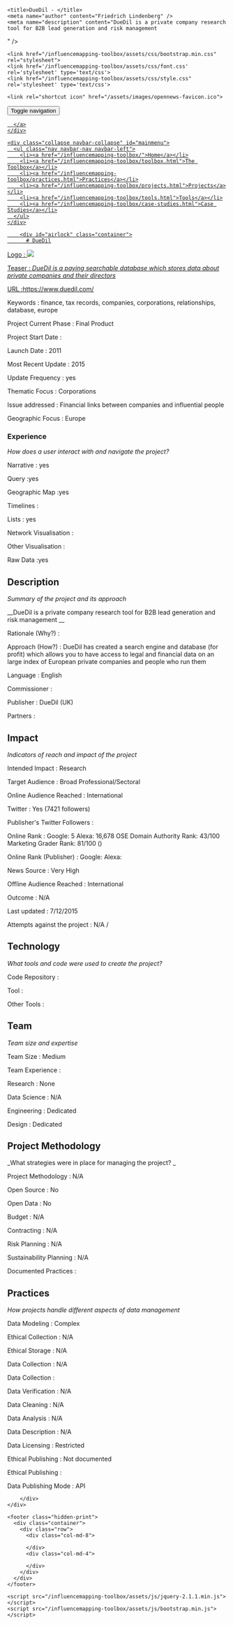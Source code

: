 <!DOCTYPE html>
<html>
  <head>
    <meta charset="utf-8">
    <meta http-equiv="X-UA-Compatible" content="IE=edge,chrome=1">
    <meta name="viewport" content="width=device-width, initial-scale=1.0">

    <title>DueDil - </title>
    <meta name="author" content="Friedrich Lindenberg" />
    <meta name="description" content="DueDil is a private company research tool for B2B lead generation and risk management
" />
    <meta name="keywords" content="" />

    <link href="/influencemapping-toolbox/assets/css/bootstrap.min.css" rel="stylesheet">
    <link href='/influencemapping-toolbox/assets/css/font.css' rel='stylesheet' type='text/css'>
    <link href="/influencemapping-toolbox/assets/css/style.css" rel='stylesheet' type='text/css'>

    <link rel="shortcut icon" href="/assets/images/opennews-favicon.ico">
  </head>
  <body>
    <div id="page">
      <nav class="navbar navbar-default navbar-static-top" role="navigation">
  <div class="container">
    <div class="navbar-header">
      <button type="button" class="navbar-toggle" data-toggle="collapse"
        data-target="#mainmenu">
        <span class="sr-only">Toggle navigation</span>
        <span class="icon-bar"></span>
        <span class="icon-bar"></span>
        <span class="icon-bar"></span>
      </button>
      <a class="navbar-brand" href="/">
        
      </a>
    </div>

    <div class="collapse navbar-collapse" id="mainmenu">
      <ul class="nav navbar-nav navbar-left">
        <li><a href="/influencemapping-toolbox/">Home</a></li>
        <li><a href="/influencemapping-toolbox/toolbox.html">The Toolbox</a></li>
        <li><a href="/influencemapping-toolbox/practices.html">Practices</a></li>
        <li><a href="/influencemapping-toolbox/projects.html">Projects</a></li>
        <li><a href="/influencemapping-toolbox/tools.html">Tools</a></li>
        <li><a href="/influencemapping-toolbox/case-studies.html">Case Studies</a></li>
      </ul>
    </div>
  </div>
</nav>

        <div id="airlock" class="container">
          # DueDil

Logo
: ![](https://www.duedil.com/sites/default/themes/duedil_web/images/logo-downloads/duedil_logo_color_high_res.jpg)

Teaser
: _DueDil is a paying searchable database which stores data about private companies and their directors_

URL
:https://www.duedil.com/


Keywords
: finance, tax records, companies, corporations, relationships, database, europe



Project Current Phase
: Final Product

	

Project Start Date
: 



Launch Date
: 2011



Most Recent Update
: 2015



Update Frequency
: yes



Thematic Focus
: Corporations



Issue addressed
: Financial links between companies and influential people



Geographic Focus
: Europe


### Experience

_How does a user interact with and navigate the project?_

Narrative
: yes 

Query
:yes 

Geographic Map
:yes  

Timelines
:  

Lists
: yes 

Network Visualisation
:  

Other Visualisation
:   

Raw Data 
:yes

## Description

_Summary of the project and its approach_

__DueDil is a private company research tool for B2B lead generation and risk management
__


Rationale (Why?)
: 



Approach (How?)
: DueDil has created a search engine and database (for profit) which allows you to have access to legal and financial data on an large index of European private companies and people who run them



Language
: English



Commissioner
: 



Publisher
: DueDil (UK)



Partners
: 


## Impact

_Indicators of reach and impact of the project_

Intended Impact
: Research



Target Audience
: Broad Professional/Sectoral



Online Audience Reached
: International



Twitter
: Yes (7421 followers)



Publisher's Twitter Followers
: 



Online Rank
:  Google: 5   Alexa: 16,678  OSE Domain Authority Rank: 43/100 Marketing Grader Rank: 81/100 ()


Online Rank (Publisher)
:  Google:   Alexa: 



News Source
: Very High



Offline Audience Reached
: International



Outcome
: N/A



Last updated
: 7/12/2015


Attempts against the project
: N/A  / 


## Technology

_What tools and code were used to create the project?_

Code Repository
: []()



Tool
: 



Other Tools
: 


## Team

_Team size and expertise_

Team Size
: Medium



Team Experience
:  

Research
: None 

Data Science
: N/A 

Engineering
:  Dedicated

Design
: Dedicated


## Project Methodology

_What strategies were in place for managing the project? _

Project Methodology
: N/A



Open Source
: No



Open Data
: No



Budget
: N/A



Contracting
: N/A



Risk Planning
: N/A



Sustainability Planning
: N/A


Documented Practices
: []() []() []()


## Practices

_How projects handle different aspects of data management_

Data Modeling
: Complex



Ethical Collection
: N/A



Ethical Storage
: N/A



Data Collection
: N/A



Data Collection
: 



Data Verification
: N/A



Data Cleaning
: N/A



Data Analysis
: N/A



Data Description
: N/A



Data Licensing
: Restricted



Ethical Publishing
: Not documented



Ethical Publishing
: 



Data Publishing Mode
: API

        </div>
    </div>

    <footer class="hidden-print">
      <div class="container">
        <div class="row">
          <div class="col-md-8">
            
          </div>
          <div class="col-md-4">
            
          </div>
        </div>
      </div>
    </footer>

    <script src="/influencemapping-toolbox/assets/js/jquery-2.1.1.min.js"></script>
    <script src="/influencemapping-toolbox/assets/js/bootstrap.min.js"></script>
  </body>
</html>
